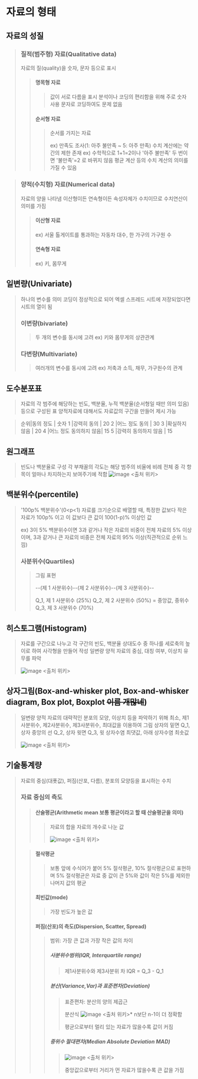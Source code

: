 # 자료의 형태

## 자료의 성질

> ### 질적(범주형) 자료(Qualitative data)
> 
>  자료의 질(quality)을 숫자, 문자 등으로 표시
>  
>  > #### 명목형 자료
>  > 
>  >  > 값이 서로 다름을 표시
>  >  > 분석이나 코딩의 편리함을 위해 주로 숫자 사용
>  >  > 문자로 코딩하여도 문제 없음
>  >  > 
>  > #### 순서형 자료
>  > 
>  >  > 순서를 가지는 자료
>  >  > 
>  >  > ex) 만족도 조사(1: 아주 불만족 ~ 5: 아주 만족)
>  >  > 수치 계산에는 약간의 제한 존재 ex) 수학적으로 1+1=2이나 '아주 불만족' 두 번이면 '불만족'=2 로 바뀌지 않음
>  >  > 평균 계산 등의 수치 계산의 의미를 가질 수 있음


> ### 양적(수치형) 자료(Numerical data)
> 자료의 양을 나타냄
> 이산형이든 연속형이든 속성자체가 수치이므로 수치연산이 의미를 가짐
> 
>  > #### 이산형 자료
>  > 
>  > ex) 서울 톨게이트를 통과하는 자동차 대수, 한 가구의 가구원 수
>  > 
>  > #### 연속형 자료
>  > 
>  > ex) 키, 몸무게

## 일변량(Univariate)

> 하나의 변수를 의미
> 코딩이 정상적으로 되어 엑셀 스프레드 시트에 저장되었다면 시트의 열이 됨
> 
> ### 이변량(bivariate)
> >
> >  두 개의 변수를 동시에 고려
> > ex) 키와 몸무게의 상관관계
> > 
> ### 다변량(Multivariate)
> > 여러개의 변수를 동시에 고려
> > ex) 저축과 소득, 채무, 가구원수의 관계

## 도수분포표

> 자료의 각 범주에 해당하는 빈도, 백분율, 누적 백분율(순서형일 때만 의미 있음)등으로 구성된 표
> 양적자료에 대해서도 자료값의 구간을 만들어 제시 가능

> 순위|동의 정도            |	숫자
> 1	 |강력히 동의           | 20
> 2	 |어느 정도 동의        |	30
> 3	 |확실하지 않음         |	20
> 4	 |어느 정도 동의하지 않음| 15
> 5  |강력히 동의하지 않음	  | 15

## 원그래프

> 빈도나 백분율로 구성
> 각 부채꼴의 각도는 해당 범주의 비율에 비례
> 전체 중 각 항목이 얼마나 차지하는지 보여주기에 적함
> ![image](https://user-images.githubusercontent.com/65435447/165451647-2d97a7cb-9a69-4834-a7ee-7e2afe386dc2.png)
> <출처 위키>

## 백분위수(percentile)

> '100p% 백분위수'(0<p<1)
> 자료를 크기순으로 배열할 때, 특정한 값보다 작은 자료가 100p% 이고 
> 이 값보다 큰 값이 100(1-p)% 이상인 값
> 
> ex) 3이 5% 백분위수이면 3과 같거나 작은 자료의 비중이 전체 자료의 5% 이상이며, 3과 같거나 큰 자료의 비중은 전체 자료의 95% 이상(직관적으로 순위 느낌)
> 
> ### 사분위수(Quartiles)
> 
>  > 그림 표현
>  > 
>  >  --(제 1 사분위수)--(제 2 사분위수)--(제 3 사분위수)--
>  > 
>  > Q_1, 제 1 사분위수 (25%)
>  > Q_2, 제 2 사분위수 (50%) = 중앙값, 중위수
>  > Q_3, 제 3 사분위수 (70%)

## 히스토그램(Histogram)

> 자료를 구간으로 나누고 각 구간의 빈도, 백분율 상대도수 중 하나를 세로축의 높이로 하여 사각형을 만들어 작성
> 일변량 양적 자료의 중심, 대칭 여부, 이상치 유무를 파악
> 
> ![image](https://user-images.githubusercontent.com/65435447/165453315-27552d86-be82-4b36-8011-f8779bfd4c5e.png)
> <출처 위키>
> 

## 상자그림(Box-and-whisker plot, Box-and-whisker diagram, Box plot, Boxplot ~~이름 개많네~~)

> 일변량 양적 자료의 대략적인 분포의 모양, 이상치 등을 파악하기 위해 최소, 제1사분위수, 제2사분위수, 제3사분위수, 최대값을 이용하여 그림
> 상자의 밑면 Q_1, 상자 중앙의 선 Q_2, 상자 윗면 Q_3, 윗 상자수염 최댓값, 아래 상자수염 최솟값
> 
> ![image](https://user-images.githubusercontent.com/65435447/165454709-30a509cb-3c44-49d7-a8df-4de3bc76fb1d.png)
> <출처 위키>
> 

## 기술통계량

> 자료의 중심(대푯값), 퍼짐(산포, 다름), 분포의 모양등을 표시하는 수치
> 
> ### 자료 중심의 측도
> 
> > #### 산술평균(Arithmetic mean 보통 평균이라고 할 때 산술평균을 의미)
> > 
> > > 자료의 합을 자료의 개수로 나눈 값
> > > 
> > > ![image](https://user-images.githubusercontent.com/65435447/165457723-b93fd0a3-df5d-4bcd-853e-e1789ee5ae2c.png)
> > > <출처 위키>
> 
> > #### 절삭평균
> > 
> > >보통 앞에 수식어가 붙어 5% 절삭평균, 10% 절삭평균으로 표현하며 5% 절삭평균은 자료 중 값이 큰 5%와 값이 작은 5%를 제외한 나머지 값의 평균
> > 
> > #### 최빈값(mode)
> > 
> > > 가장 빈도가 높은 값
> > 
> > #### 퍼짐(산포)의 측도(Dispersion, Scatter, Spread)
> > 
> > > 범위: 가장 큰 값과 가장 작은 값의 차이
> > > 
> > > ##### 사분위수범위(IQR, Interquartile range)
> > > 
> > > > 제1사분위수와 제3사분위 차 IQR = Q_3 - Q_1
> > >
> > > ##### 분산(Variance,Var)과 표준편차(Deviation)
> > >  
> > > > 표준편차: 분산의 양의 제곱근
> > > > 
> > > > 분산식
> > > > ![image](https://user-images.githubusercontent.com/65435447/165459741-0f70a220-bc89-4d97-92c7-f5cfeef86307.png)
> > > > <출처 위키>* n보단 n-1이 더 정확함
> > > > 
> > > > 평균으로부터 멀리 있는 자료가 많을수록 값이 커짐 
> > > 
> > > ##### 중위수 절대편차(Median Absolute Deviation MAD)
> > > 
> > > > ![image](https://user-images.githubusercontent.com/65435447/165460424-9ce4057e-0353-4071-9307-bdecd331f9f8.png)
> > > > <출처 위키>
> > > > 
> > > > 중앙값으로부터 거리가 먼 자료가 많을수록 큰 값을 가짐

